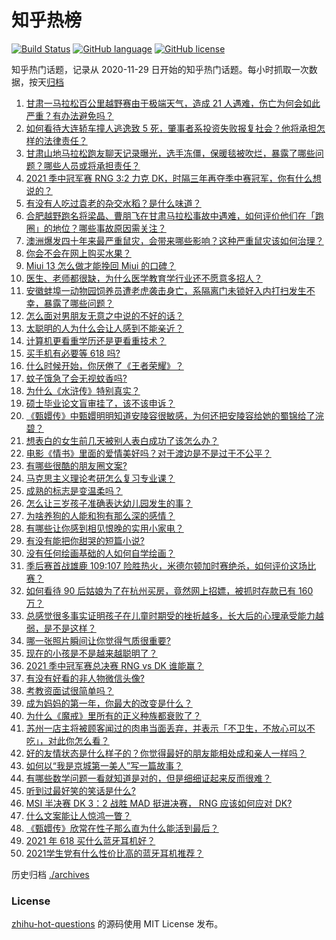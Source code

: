 # 知乎热榜
[![Build Status](https://github.com/ToWeLong/zhihu-hot-questions/workflows/CI/badge.svg)](https://github.com/ToWeLong/zhihu-hot-questions/actions)
[![GitHub language](https://img.shields.io/badge/language-golang-orange.svg)](https://golang.org/)
[![GitHub license](https://img.shields.io/github/license/ToWeLong/zhihu-hot-questions)](https://github.com/ToWeLong/zhihu-hot-questions/blob/main/LICENSE)

知乎热门话题，记录从 2020-11-29 日开始的知乎热门话题。每小时抓取一次数据，按天[归档](./archives)

<!-- BEGIN -->

1. [甘肃一马拉松百公里越野赛由于极端天气，造成 21 人遇难，伤亡为何会如此严重？有办法避免吗？](https://www.zhihu.com/question/460921357)
1. [如何看待大连轿车撞人逃逸致 5 死，肇事者系投资失败报复社会？他将承担怎样的法律责任？](https://www.zhihu.com/question/460975066)
1. [甘肃山地马拉松跑友聊天记录曝光，选手冻僵，保暖毯被吹烂，暴露了哪些问题？哪些人员或将承担责任？](https://www.zhihu.com/question/460936873)
1. [2021 季中冠军赛 RNG 3:2 力克 DK，时隔三年再夺季中赛冠军，你有什么想说的？](https://www.zhihu.com/question/461037428)
1. [有没有人吃过袁老的杂交水稻？是什么味道？](https://www.zhihu.com/question/387581217)
1. [合肥越野跑名将梁晶、曹朋飞在甘肃马拉松事故中遇难，如何评价他们在「跑圈」的地位？哪些事故原因需关注？](https://www.zhihu.com/question/461006549)
1. [澳洲爆发四十年来最严重鼠灾，会带来哪些影响？这种严重鼠灾该如何治理？](https://www.zhihu.com/question/460691340)
1. [你会不会在网上购买水果？](https://www.zhihu.com/question/369801334)
1. [Miui 13 怎么做才能挽回 Miui 的口碑？](https://www.zhihu.com/question/460390365)
1. [医生、老师都很缺，为什么医学教育学行业还不愿意多招人？](https://www.zhihu.com/question/455946878)
1. [安徽蚌埠一动物园饲养员遭老虎袭击身亡，系隔离门未锁好入内打扫发生不幸，暴露了哪些问题？](https://www.zhihu.com/question/461014605)
1. [怎么面对男朋友无意之中说的不好的话？](https://www.zhihu.com/question/460839405)
1. [太聪明的人为什么会让人感到不能亲近？](https://www.zhihu.com/question/449801792)
1. [计算机更看重学历还是更看重技术？](https://www.zhihu.com/question/454783960)
1. [买手机有必要等 618 吗?](https://www.zhihu.com/question/457283212)
1. [什么时候开始，你厌倦了《王者荣耀》？](https://www.zhihu.com/question/459401567)
1. [蚊子饿急了会无视蚊香吗?](https://www.zhihu.com/question/374704654)
1. [为什么《水浒传》特别真实？](https://www.zhihu.com/question/445932631)
1. [硕士毕业论文盲审挂了，该不该申诉？](https://www.zhihu.com/question/398964694)
1. [《甄嬛传》中甄嬛明明知道安陵容很敏感，为何还把安陵容给她的蜀锦给了浣碧？](https://www.zhihu.com/question/325114276)
1. [想表白的女生前几天被别人表白成功了该怎么办？](https://www.zhihu.com/question/457390121)
1. [电影《情书》里面的爱情美好吗？对于渡边是不是过于不公平？](https://www.zhihu.com/question/311035807)
1. [有哪些很酷的朋友圈文案?](https://www.zhihu.com/question/346046856)
1. [马克思主义理论考研怎么复习专业课？](https://www.zhihu.com/question/64680706)
1. [成熟的标志是变温柔吗？](https://www.zhihu.com/question/458040513)
1. [怎么让三岁孩子准确表达幼儿园发生的事？](https://www.zhihu.com/question/455057144)
1. [为啥养狗的人能和狗有那么深的感情？](https://www.zhihu.com/question/413857398)
1. [有哪些让你感到相见恨晚的实用小家电？](https://www.zhihu.com/question/425277382)
1. [有没有能把你甜哭的短篇小说?](https://www.zhihu.com/question/333114370)
1. [没有任何绘画基础的人如何自学绘画？](https://www.zhihu.com/question/21095093)
1. [季后赛首战雄鹿 109:107 险胜热火，米德尔顿加时赛绝杀，如何评价这场比赛？](https://www.zhihu.com/question/460920931)
1. [如何看待 90 后姑娘为了在杭州买房，竟然网上招嫖，被抓时存款已有 160 万？](https://www.zhihu.com/question/460671555)
1. [总感觉很多事实证明孩子在儿童时期受的挫折越多，长大后的心理承受能力越弱，是不是这样？](https://www.zhihu.com/question/266704437)
1. [哪一张照片瞬间让你觉得气质很重要?](https://www.zhihu.com/question/297341335)
1. [现在的小孩是不是越来越聪明了？](https://www.zhihu.com/question/454361471)
1. [2021 季中冠军赛总决赛 RNG vs DK 谁能赢？](https://www.zhihu.com/question/460911288)
1. [有没有好看的非人物微信头像?](https://www.zhihu.com/question/387563344)
1. [考教资面试很简单吗？](https://www.zhihu.com/question/453353319)
1. [成为妈妈的第一年，你最大的改变是什么？](https://www.zhihu.com/question/445013316)
1. [为什么《魔戒》里所有的正义种族都衰败了？](https://www.zhihu.com/question/457060439)
1. [苏州一店主将被顾客闻过的肉串当面丢弃，并表示「不卫生，不放心可以不吃」，对此你怎么看？](https://www.zhihu.com/question/460604746)
1. [好的友情状态是什么样子的？你觉得最好的朋友能相处成和亲人一样吗？](https://www.zhihu.com/question/460839642)
1. [如何以“我是京城第一美人”写一篇故事？](https://www.zhihu.com/question/437673871)
1. [有哪些数学问题一看就知道是对的，但是细细证起来反而很难？](https://www.zhihu.com/question/459708225)
1. [听到过最好笑的笑话是什么?](https://www.zhihu.com/question/458232484)
1. [MSI 半决赛 DK 3：2 战胜 MAD 挺进决赛， RNG 应该如何应对 DK?](https://www.zhihu.com/question/460911302)
1. [什么文案能让人惊鸿一瞥？](https://www.zhihu.com/question/451181423)
1. [《甄嬛传》欣常在性子那么直为什么能活到最后？](https://www.zhihu.com/question/459465431)
1. [2021 年 618 买什么蓝牙耳机好？](https://www.zhihu.com/question/454900249)
1. [2021学生党有什么性价比高的蓝牙耳机推荐？](https://www.zhihu.com/question/454899465)

<!-- END -->

历史归档 [./archives](./archives)


### License
[zhihu-hot-questions](https://github.com/towelong/zhihu-hot-questions) 的源码使用 MIT License 发布。